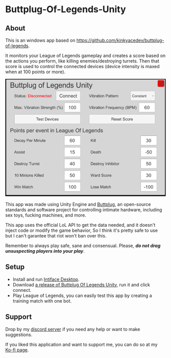 # Buttplug-Of-Legends-Unity

## About
This is an windows app based on https://github.com/kinkyacedev/buttplug-of-legends.

It monitors your League of Legends gameplay and creates a score based on the actions you perform, like killing enemies/destroying turrets. 
Then that score is used to control the connected devices (device intensity is maxed when at 100 points or more).

<p align="center">
  <img src=./Images/screenshot_v1.0.png />
</p>

This app was made using Unity Engine and [Buttplug](https://buttplug.io/), an open-source standards and software project for controlling intimate hardware, including sex toys, fucking machines, and more.

This app uses the official LoL API to get the data needed, and it doesn't inject code or modify the game behavior, So I think it's pretty safe to use but I can't garantee that riot won't ban over this.

Remember to always play safe, sane and consensual. Please, _**do not drag unsuspecting players into your play**_.

## Setup

- Install and run [Intiface Desktop](https://intiface.com/desktop/).
- Download [a release of Buttplug Of Legends Unity](https://github.com/Furimanejo/Buttplug-Of-Legends-Unity/releases), run it and click connect.
- Play League of Legends, you can easily test this app by creating a training match with one bot.

## Support

Drop by my [discord server](https://discord.gg/wz2qvkuEyJ) if you need any help or want to make suggestions.

If you liked this application and want to support me, you can do so at my [Ko-fi page](https://ko-fi.com/furimanejo).
